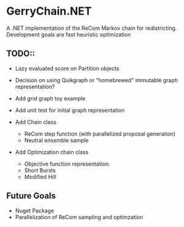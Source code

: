 # GerryChain.NET

A .NET implementation of the ReCom Markov chain for redistricting.  Development goals are fast heuristic optimization 

## TODO::
* Lazy evaluated score on Partition objects
* Decision on using Quikgraph or "homebrewed" immutable graph representation?
* Add grid graph toy example
* Add unit test for initial graph representation

* Add Chain class
    * ReCom step function (with parallelized proposal generation)
    * Neutral ensemble sample
* Add Optimization chain class
    * Objective function representation.
    * Short Bursts
    * Modified Hill


## Future Goals
* Nuget Package
* Parallelization of ReCom sampling and optimzation